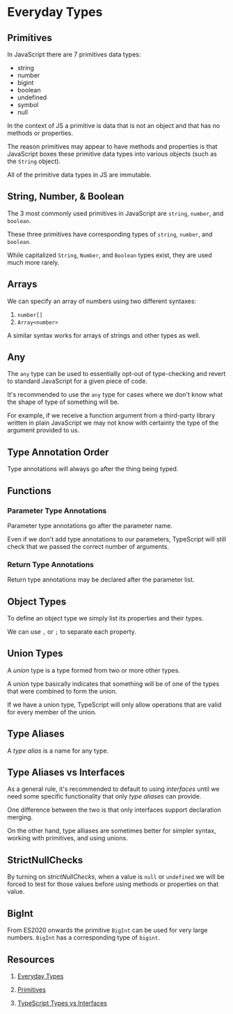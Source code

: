 # Everyday Types

## Primitives

In JavaScript there are 7 primitives data types:

- string
- number
- bigint
- boolean
- undefined
- symbol
- null

In the context of JS a primitive is data that is not an object and that has no methods or properties.

The reason primitives may appear to have methods and properties is that JavaScript boxes these primitive data types into various objects (such as the `String` object).

All of the primitive data types in JS are immutable.

## String, Number, & Boolean

The 3 most commonly used primitives in JavaScript are `string`, `number`, and `boolean`.

These three primitives have corresponding types of `string`, `number`, and `boolean`.

While capitalized `String`, `Number`, and `Boolean` types exist, they are used much more rarely.

## Arrays

We can specify an array of numbers using two different syntaxes:

1. `number[]`
1. `Array<number>`

A similar syntax works for arrays of strings and other types as well.

## Any

The `any` type can be used to essentially opt-out of type-checking and revert to standard JavaScript for a given piece of code.

It's recommended to use the `any` type for cases where we don't know what the shape of type of something will be.

For example, if we receive a function argument from a third-party library written in plain JavaScript we may not know with certainty the type of the argument provided to us.

## Type Annotation Order

Type annotations will always go after the thing being typed.

## Functions

### Parameter Type Annotations

Parameter type annotations go after the parameter name.

Even if we don't add type annotations to our parameters, TypeScript will still check that we passed the correct number of arguments.

### Return Type Annotations

Return type annotations may be declared after the parameter list.

## Object Types

To define an object type we simply list its properties and their types.

We can use `,` or `;` to separate each property.

## Union Types

A _union_ type is a type formed from two or more other types.

A union type basically indicates that something will be of one of the types that were combined to form the union.

If we have a union type, TypeScript will only allow operations that are valid for every member of the union.

## Type Aliases

A _type alias_ is a name for any type.

## Type Aliases vs Interfaces

As a general rule, it's recommended to default to using _interfaces_ until we need some specific functionality that only _type aliases_ can provide.

One difference between the two is that only interfaces support declaration merging.

On the other hand, type alliases are sometimes better for simpler syntax, working with primitives, and using unions.

## StrictNullChecks

By turning on _strictNullChecks_, when a value is `null` or `undefined` we will be forced to test for those values before using methods or properties on that value.

## BigInt

From ES2020 onwards the primitive `BigInt` can be used for very large numbers. `BigInt` has a corresponding type of `bigint`.

## Resources

1. [Everyday Types](https://www.typescriptlang.org/docs/handbook/2/everyday-types.html)

1. [Primitives](https://developer.mozilla.org/en-US/docs/Glossary/Primitive)

1. [TypeScript Types vs Interfaces](https://www.youtube.com/watch?v=IXAT3If0pGI)
